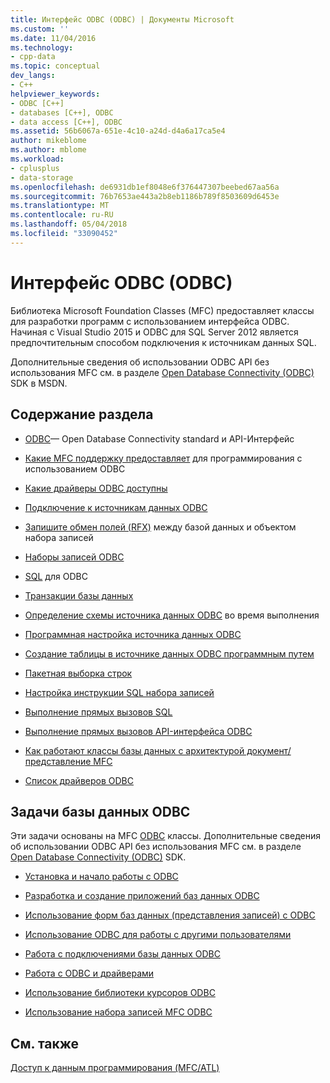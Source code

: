 ```yaml
---
title: Интерфейс ODBC (ODBC) | Документы Microsoft
ms.custom: ''
ms.date: 11/04/2016
ms.technology:
- cpp-data
ms.topic: conceptual
dev_langs:
- C++
helpviewer_keywords:
- ODBC [C++]
- databases [C++], ODBC
- data access [C++], ODBC
ms.assetid: 56b6067a-651e-4c10-a24d-d4a6a17ca5e4
author: mikeblome
ms.author: mblome
ms.workload:
- cplusplus
- data-storage
ms.openlocfilehash: de6931db1ef8048e6f376447307beebed67aa56a
ms.sourcegitcommit: 76b7653ae443a2b8eb1186b789f8503609d6453e
ms.translationtype: MT
ms.contentlocale: ru-RU
ms.lasthandoff: 05/04/2018
ms.locfileid: "33090452"
---
```

# <a name="open-database-connectivity-odbc"></a>Интерфейс ODBC (ODBC)
Библиотека Microsoft Foundation Classes (MFC) предоставляет классы для разработки программ с использованием интерфейса ODBC. Начиная с Visual Studio 2015 и ODBC для SQL Server 2012 является предпочтительным способом подключения к источникам данных SQL.
  
 Дополнительные сведения об использовании ODBC API без использования MFC см. в разделе [Open Database Connectivity (ODBC)](https://msdn.microsoft.com/en-us/library/ms710252.aspx) SDK в MSDN.  
  
  
## <a name="in-this-section"></a>Содержание раздела  
  
-   [ODBC](odbc-basics.md)— Open Database Connectivity standard и API-Интерфейс  
  
-   [Какие MFC поддержку предоставляет](odbc-and-mfc.md) для программирования с использованием ODBC  
  
-   [Какие драйверы ODBC доступны](odbc-driver-list.md)  
  
-   [Подключение к источникам данных ODBC](data-source-managing-connections-odbc.md)  
  
-   [Запишите обмен полей (RFX)](record-field-exchange-rfx.md) между базой данных и объектом набора записей  
  
-   [Наборы записей ODBC](recordset-odbc.md)  
  
-   [SQL](sql.md) для ODBC  
  
-   [Транзакции базы данных](transaction-odbc.md)  
  
-   [Определение схемы источника данных ODBC](data-source-determining-the-schema-of-the-data-source-odbc.md) во время выполнения  
  
-   [Программная настройка источника данных ODBC](data-source-programmatically-configuring-an-odbc-data-source.md)  
  
-   [Создание таблицы в источнике данных ODBC программным путем](data-source-programmatically-creating-a-table-in-an-odbc-data-source.md)  
  
-   [Пакетная выборка строк](recordset-fetching-records-in-bulk-odbc.md)  
  
-   [Настройка инструкции SQL набора записей](sql-customizing-your-recordsets-sql-statement-odbc.md)  
  
-   [Выполнение прямых вызовов SQL](sql-making-direct-sql-calls-odbc.md)  
  
-   [Выполнение прямых вызовов API-интерфейса ODBC](odbc-calling-odbc-api-functions-directly.md)  
  
-   [Как работают классы базы данных с архитектурой документ/представление MFC](working-with-documents-and-views.md)  
  
-   [Список драйверов ODBC](odbc-driver-list.md)  
  
## <a name="odbc-database-tasks"></a>Задачи базы данных ODBC  
 Эти задачи основаны на MFC [ODBC](odbc-basics.md) классы. Дополнительные сведения об использовании ODBC API без использования MFC см. в разделе [Open Database Connectivity (ODBC)](https://msdn.microsoft.com/en-us/library/ms710252.aspx) SDK.  
  
-   [Установка и начало работы с ODBC](installing-and-getting-started-with-odbc.md)  
  
-   [Разработка и создание приложений баз данных ODBC](design-and-create-an-odbc-database-application.md)  
  
-   [Использование форм баз данных (представления записей) с ODBC](use-database-forms-record-views-with-odbc.md)  
  
-   [Использование ODBC для работы с другими пользователями](use-odbc-to-work-with-other-users.md)  
  
-   [Работа с подключениями базы данных ODBC](work-with-odbc-database-connections.md)  
  
-   [Работа с ODBC и драйверами](work-with-odbc-and-drivers.md)  
  
-   [Использование библиотеки курсоров ODBC](use-the-odbc-cursor-library.md)  
  
-   [Использование набора записей MFC ODBC](use-mfc-odbc-recordsets.md)  
  
## <a name="see-also"></a>См. также  
 [Доступ к данным программирования (MFC/ATL)](../../data/data-access-programming-mfc-atl.md)